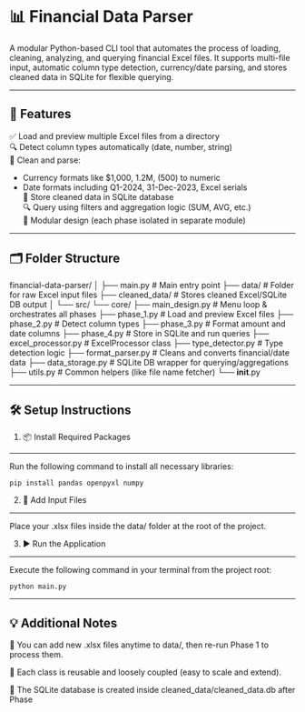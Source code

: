 📊 Financial Data Parser
========================

A modular Python-based CLI tool that automates the process of loading, cleaning, analyzing, and querying financial Excel files. 
It supports multi-file input, automatic column type detection, currency/date parsing, and stores cleaned data in SQLite for flexible querying.

--------------------------------------------------------------------------------
🚀 Features
--------------------------------------------------------------------------------

✅ Load and preview multiple Excel files from a directory  
🔍 Detect column types automatically (date, number, string)  
🧼 Clean and parse:
   - Currency formats like $1,000, 1.2M, (500) to numeric  
   - Date formats including Q1-2024, 31-Dec-2023, Excel serials  
💾 Store cleaned data in SQLite database  
🔍 Query using filters and aggregation logic (SUM, AVG, etc.)  
🧱 Modular design (each phase isolated in separate module)  

--------------------------------------------------------------------------------
🗂 Folder Structure
--------------------------------------------------------------------------------

financial-data-parser/
│
├── main.py                    # Main entry point
├── data/                      # Folder for raw Excel input files
├── cleaned_data/             # Stores cleaned Excel/SQLite DB output
│
└── src/
    └── core/
        ├── main_design.py     # Menu loop & orchestrates all phases
        ├── phase_1.py         # Load and preview Excel files
        ├── phase_2.py         # Detect column types
        ├── phase_3.py         # Format amount and date columns
        ├── phase_4.py         # Store in SQLite and run queries
        ├── excel_processor.py # ExcelProcessor class
        ├── type_detector.py   # Type detection logic
        ├── format_parser.py   # Cleans and converts financial/date data
        ├── data_storage.py    # SQLite DB wrapper for querying/aggregations
        ├── utils.py           # Common helpers (like file name fetcher)
        └── __init__.py

--------------------------------------------------------------------------------
🛠 Setup Instructions
--------------------------------------------------------------------------------

1. 📦 Install Required Packages
--------------------------------
Run the following command to install all necessary libraries:

    pip install pandas openpyxl numpy

2. 📁 Add Input Files
---------------------
Place your .xlsx files inside the data/ folder at the root of the project.

3. ▶ Run the Application
-------------------------
Execute the following command in your terminal from the project root:

    python main.py

--------------------------------------------------------------------------------
💡 Additional Notes
--------------------------------------------------------------------------------

📁 You can add new .xlsx files anytime to data/, then re-run Phase 1 to process them.

🧠 Each class is reusable and loosely coupled (easy to scale and extend).

💾 The SQLite database is created inside cleaned_data/cleaned_data.db after Phase
